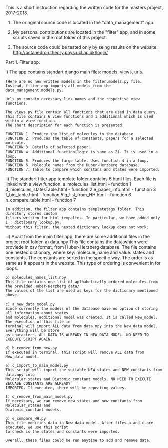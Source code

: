 This is a short instruction regarding the written code for the
masters project, 2017-2018.


1) The oringinal source code is located in the "data_management" app.

2) My personal contributions are located in the "filter" app, and in some
   scripts saved in the root folder of this project.

3) The source code could be tested only by seing results on the website:
   http://octahedron.theory.phys.ucl.ac.uk/login/


Part 1. Filter app.

i)  The app contains standart django main files: models, views, urls. 

    THere are no new written models in the filter.models.py file.
    Instead, filter app imports all models from the data_management.models.py.

    Urls.py contain necessary link names and the respective view functions.

    The views.py file contain all functions that are used in data query.
    This file contains 6 view functions and 1 additional which is used within a view function. 
    The short description for each function is presented.

    FUNCTION 1. Produce the list of molecules in the database
    FUNCTION 2. Produces the table of constants, papers for a selected molecule.
    FUNCTION 3. Details of selected paper.
    FUNCTION 4. Additional function(logic is same as 2). It is used in a loop.
    FUNCTION 5. Produces the large table. Uses function 4 in a loop.
    FUNCTION 6. Molecule names from the Huber-Herzberg database.
    FUNCTION 7. Table to compare which constans and states were imported.

ii) The standart filter app template folder contains 6 html files.
    Each file is linked with a view function.
    a_molecules_list.html        - function 1
    d_moelcules_statesTable.html - function 2
    e_paper_info.html            - function 3
    f_big_table.html             - function 5
    g_list_from_HH.html          - function 6
    h_compare_table.html         - function 7

    In addition, the filter app contains templatetags folder. This directory stores custom
    filters written for html tempaltes. In particular, we have added only 1 : dictionary_lookup.py.
    Without this filter, the nested dictionary lookup does not work.

iii) Apart from the main filter app, there are some additional files in the project root folder.
    a) data.npy
    This file contains the data,which were proviede in csv format, from Huber-Herzberg database. 
    The file contains one nested dictionary, where key: molecule_name and value: states and constants.
    The constants are sorted in the specific way. The order is as same as it appears in the website.
    This type of ordering is convenient in for loops.
    
    b) molecules_names_list.npy
    This file contains one list of aplhabetically ordered molecules from the provided Huber-Herzberg data/
    The values of the list are used as keys for the dictionary mentioned above.

    c) a_new_data_model.py
    Since currently the models of the database have no option of storing all information about states
    and molecules, additional model was created. It is called New_model. The execution of this file in
    terminal will import ALL data from data.npy into the New_data model. Everything will be store
    as characters. ALL DATA IS ALREADY IN NEW_DATA MODEL. NO NEED TO EXECUTE SCRIPT AGAIN.

    d) b_remove_from_new.py
    If executed in terminal, this script will remove ALL data from New_data model.

    e) c_import_to_main_model.py
    This script will import the suitable NEW states and NEW constants from data.npy into
    Molecular_states and Diatomic_constant models. NO NEED TO EXECUTE BECUASE CONSTANTS ARE ALREADY 
    IMPORTED. If executed, there will be repeating values.
    
    f) d_remove_from_main_model.py
    If necessary, we can remove new states and new constants from Molecular_states and
    Diatomic_constant models.

    g) e_compare_HH.py
    This file modifies data in New_data model. After files a and c are executed, we use this script
    to check is the states and constants were imported. 
    
    Overall, these files could be run anytime to add and remove data.  










































































